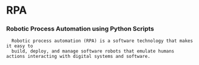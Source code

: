 # RPA
### Robotic Process Automation using Python Scripts

      Robotic process automation (RPA) is a software technology that makes it easy to 
      build, deploy, and manage software robots that emulate humans actions interacting with digital systems and software.

